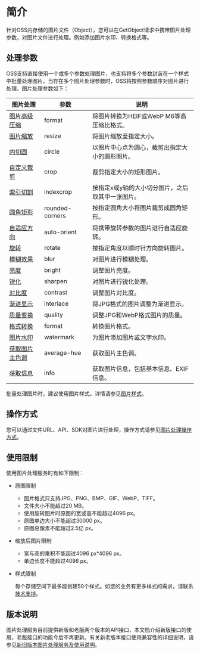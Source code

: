 # 简介

针对OSS内存储的图片文件（Object），您可以在GetObject请求中携带图片处理参数，对图片文件进行处理。例如添加图片水印、转换格式等。

## 处理参数

OSS支持直接使用一个或多个参数处理图片，也支持将多个参数封装在一个样式中批量处理图片。当存在多个图片处理参数时，OSS将按照参数顺序对图片进行处理。图片处理参数如下：

|图片处理|参数|说明|
|----|--|--|
|[图片高级压缩](/cn.zh-CN/开发指南/数据处理/图片处理指南/图片处理参数/图片高级压缩.md)|format|将图片转换为HEIF或WebP M6等高压缩比格式。|
|[图片缩放](/cn.zh-CN/开发指南/数据处理/图片处理指南/图片处理参数/图片缩放.md)|resize|将图片缩放至指定大小。|
|[内切圆](/cn.zh-CN/开发指南/数据处理/图片处理指南/图片处理参数/内切圆.md)|circle|以图片中心点为圆心，裁剪出指定大小的圆形图片。|
|[自定义裁剪](/cn.zh-CN/开发指南/数据处理/图片处理指南/图片处理参数/自定义裁剪.md)|crop|裁剪指定大小的矩形图片。|
|[索引切割](/cn.zh-CN/开发指南/数据处理/图片处理指南/图片处理参数/索引切割.md)|indexcrop|按指定x或y轴的大小切分图片，之后取其中一张图片。|
|[圆角矩形](/cn.zh-CN/开发指南/数据处理/图片处理指南/图片处理参数/圆角矩形.md)|rounded-corners|按指定圆角大小将图片裁剪成圆角矩形。|
|[自适应方向](/cn.zh-CN/开发指南/数据处理/图片处理指南/图片处理参数/自适应方向.md)|auto-orient|将携带旋转参数的图片进行自适应旋转。|
|[旋转](/cn.zh-CN/开发指南/数据处理/图片处理指南/图片处理参数/旋转.md)|rotate|按指定角度以顺时针方向旋转图片。|
|[模糊效果](/cn.zh-CN/开发指南/数据处理/图片处理指南/图片处理参数/模糊效果.md)|blur|对图片进行模糊处理。|
|[亮度](/cn.zh-CN/开发指南/数据处理/图片处理指南/图片处理参数/亮度.md)|bright|调整图片亮度。|
|[锐化](/cn.zh-CN/开发指南/数据处理/图片处理指南/图片处理参数/锐化.md)|sharpen|对图片进行锐化处理。|
|[对比度](/cn.zh-CN/开发指南/数据处理/图片处理指南/图片处理参数/对比度.md)|contrast|调整图片对比度。|
|[渐进显示](/cn.zh-CN/开发指南/数据处理/图片处理指南/图片处理参数/渐进显示.md)|interlace|将JPG格式的图片调整为渐进显示。|
|[质量变换](/cn.zh-CN/开发指南/数据处理/图片处理指南/图片处理参数/质量变换.md)|quality|调整JPG和WebP格式图片的质量。|
|[格式转换](/cn.zh-CN/开发指南/数据处理/图片处理指南/图片处理参数/格式转换.md)|format|转换图片格式。|
|[图片水印](/cn.zh-CN/开发指南/数据处理/图片处理指南/图片处理参数/图片水印.md)|watermark|为图片添加图片或文字水印。|
|[获取图片主色调](/cn.zh-CN/开发指南/数据处理/图片处理指南/图片处理参数/获取图片主色调.md)|average-hue|获取图片主色调。|
|[获取信息](/cn.zh-CN/开发指南/数据处理/图片处理指南/图片处理参数/获取信息.md)|info|获取图片信息，包括基本信息、EXIF信息。|

批量处理图片时，建议使用图片样式。详情请参见[图片样式](/cn.zh-CN/开发指南/数据处理/图片处理指南/图片样式.md)。

## 操作方式

您可以通过文件URL、API、SDK对图片进行处理，操作方式请参见[图片处理操作方式](/cn.zh-CN/开发指南/数据处理/图片处理指南/图片处理操作方式.md)。

## 使用限制

使用图片处理服务时有如下限制：

-   原图限制
    -   图片格式只支持JPG、PNG、BMP、GIF、WebP、TIFF。
    -   文件大小不能超过20 MB。
    -   使用旋转图片时原图的宽或高不能超过4096 px。
    -   原图单边大小不能超过30000 px。
    -   原图总像素不能超过2.5亿 px。
-   缩放后图片限制
    -   宽与高的乘积不能超过4096 px\*4096 px。
    -   单边长度不能超过4096 px。
-   样式限制

    每个存储空间下最多能创建50个样式。如您的业务有更多样式的需求，请联系[技术支持](https://selfservice.console.aliyun.com/ticket/createIndex)。


## 版本说明

图片处理服务目前提供新版和老版两个版本的API接口，本文档介绍新版接口的使用，老版接口的功能今后不再更新。有关新老版本接口使用兼容性的详细说明，请参见[新旧版本图片处理服务及使用说明](/cn.zh-CN/开发指南/数据处理/图片处理指南/新旧版本图片处理服务及使用说明.md)。

